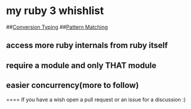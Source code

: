 my ruby 3 whishlist
=====

##[Conversion Typing](https://github.com/doodzik/rubysierung)
##[Pattern Matching](https://github.com/doodzik/defp)
## access more ruby internals from ruby itself
## require a module and only THAT module
## easier concurrency(more to follow)

====
If you have a wish open a pull request or an issue for a discussion :)

